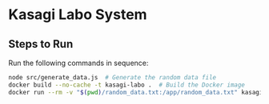 # Kasagi Labo System

## Steps to Run

Run the following commands in sequence:

```bash
node src/generate_data.js  # Generate the random data file
docker build --no-cache -t kasagi-labo .  # Build the Docker image
docker run --rm -v "$(pwd)/random_data.txt:/app/random_data.txt" kasagi-labo node src/process_data.js  # Process the data inside Docker
